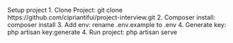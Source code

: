 
<p>
Setup project
1. Clone Project: git clone https://github.com/cipriantifui/project-interview.git
2. Composer install: composer install
3. Add env: rename .env.example to .env
4. Generate key: php artisan key:generate
4. Run project: php artisan serve
</p>
